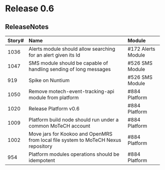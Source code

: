 # Release 0.6 #

## ReleaseNotes ##

| **Story#** | **Name** | **Module** |
|:-----------|:---------|:-----------|
| 1036       | Alerts module should allow searching for an alert given its Id | #172 Alerts Module |
| 1047       | SMS module should be capable of handling sending of long messages |  #526 SMS Module |
| 919        | Spike on Nuntium | #526 SMS Module |
| 1050       | Remove motech-event-tracking-api module from platform | #884 Platform |
| 1020       | Release Platform v0.6 | #884 Platform |
| 1009       | Platform build node should run under a common MoTeCH account | #884 Platform |
| 1002       | Move jars for Kookoo and OpenMRS from local file system to MoTeCH Nexus repository | #884 Platform |
| 954        | Platform modules operations should be idempotent | #884 Platform |